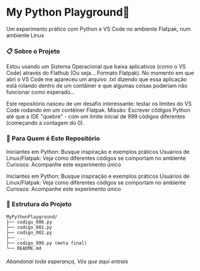 <h1>My Python Playground🐍</h1>

Um experimento prático com Python e VS Code no ambiente Flatpak, num ambiente Linux

<h3>📋 Sobre o Projeto</h3>

Estou usando um Sistema Operacional que baixa aplicativos (como o VS Code) através do Flathub (Ou seja... Formato Flatpak). No momento em que abri o VS Code me apareceu um arquivo .txt dizendo que essa aplicação está rolando dentro de um contâiner e que algumas coisas poderiam não funcionar como esperado...

Este repositório nasceu de um desafio interessante: testar os limites do VS Code rodando em um contêiner Flatpak. 
Missão: Escrever códigos Python até que a IDE "quebre" - com um limite inicial de 999 códigos diferentes (começando a contagem do 0).

<h3>🚀 Para Quem é Este Repositório</h3>

Iniciantes em Python: Busque inspiração e exemplos práticos
Usuários de Linux/Flatpak: Veja como diferentes códigos se comportam no ambiente
Curiosos: Acompanhe este experimento único



Iniciantes em Python: Busque inspiração e exemplos práticos
Usuários de Linux/Flatpak: Veja como diferentes códigos se comportam no ambiente
Curiosos: Acompanhe este experimento único

<h3>📁 Estrutura do Projeto</h3>

    MyPythonPlayground/
    ├── codigo_000.py
    ├── codigo_001.py
    ├── codigo_002.py
    ├── ...
    ├── codigo_999.py (meta final)
    └── README.md

<h6> Abandonai toda esperança, Vós que aqui entrais </h6>
